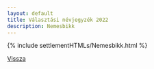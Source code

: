 ```yaml
---
layout: default
title: Választási névjegyzék 2022
description: Nemesbikk
---
```


{% include settlementHTMLs/Nemesbikk.html %}

[Vissza](../)